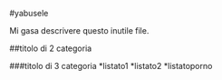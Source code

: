 #yabusele

Mi gasa descrivere questo inutile file.

##titolo di 2 categoria

###titolo di 3 categoria
*listato1
*listato2
*listatoporno

